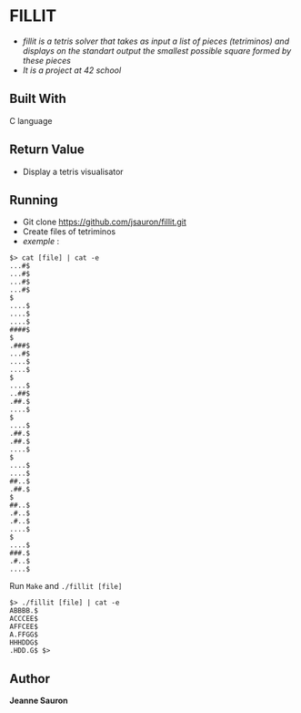 # FILLIT
  
* *fillit is a tetris solver that takes as input a list of pieces (tetriminos) and displays on the standart output the smallest possible square formed by these pieces*
* *It is a project at 42 school*

## Built With

C language

## Return Value
 
* Display a tetris visualisator
 
## Running
 
* Git clone https://github.com/jsauron/fillit.git
* Create files of tetriminos
* *exemple* :
```
$> cat [file] | cat -e
...#$
...#$
...#$
...#$
$
....$
....$
....$
####$
$ 
.###$
...#$ 
....$
....$ 
$
....$
..##$
.##.$
....$
$ 
....$
.##.$
.##.$
....$
$
....$
....$
##..$
.##.$
$
##..$
.#..$ 
.#..$
....$ 
$
....$
###.$
.#..$
....$
```

Run `Make` and `./fillit [file]`

```
$> ./fillit [file] | cat -e
ABBBB.$
ACCCEE$
AFFCEE$
A.FFGG$
HHHDDG$
.HDD.G$ $>
```

## Author

**Jeanne Sauron**
